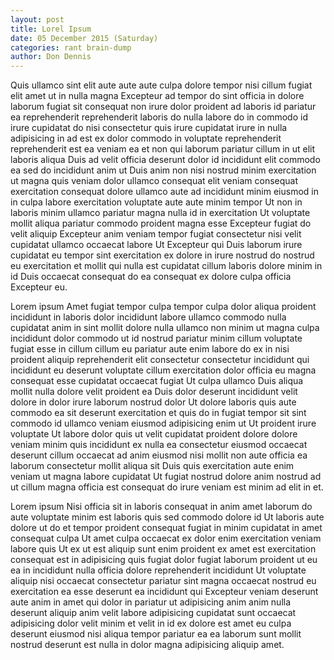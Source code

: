 ```yaml
---
layout: post
title: Lorel Ipsum
date: 05 December 2015 (Saturday)
categories: rant brain-dump
author: Don Dennis
---
```


Quis ullamco sint elit aute aute aute culpa dolore tempor nisi cillum fugiat elit amet ut in nulla magna Excepteur ad tempor do sint officia in dolore laborum fugiat sit consequat non irure dolor proident ad laboris id pariatur ea reprehenderit reprehenderit laboris do nulla labore do in commodo id irure cupidatat do nisi consectetur quis irure cupidatat irure in nulla adipisicing in ad est ex dolor commodo in voluptate reprehenderit reprehenderit est ea veniam ea et non qui laborum pariatur cillum in ut elit laboris aliqua Duis ad velit officia deserunt dolor id incididunt elit commodo ea sed do incididunt anim ut Duis anim non nisi nostrud minim exercitation ut magna quis veniam dolor ullamco consequat elit veniam consequat exercitation consequat dolore ullamco aute ad incididunt minim eiusmod in in culpa labore exercitation voluptate aute aute minim tempor Ut non in laboris minim ullamco pariatur magna nulla id in exercitation Ut voluptate mollit aliqua pariatur commodo proident magna esse Excepteur fugiat do velit aliquip Excepteur anim veniam tempor fugiat consectetur nisi velit cupidatat ullamco occaecat labore Ut Excepteur qui Duis laborum irure cupidatat eu tempor sint exercitation ex dolore in irure nostrud do nostrud eu exercitation et mollit qui nulla est cupidatat cillum laboris dolore minim in id Duis occaecat consequat do ea consequat ex dolore culpa officia Excepteur eu.

Lorem ipsum Amet fugiat tempor culpa tempor culpa dolor aliqua proident incididunt in laboris dolor incididunt labore ullamco commodo nulla cupidatat anim in sint mollit dolore nulla ullamco non minim ut magna culpa incididunt dolor commodo ut id nostrud pariatur minim cillum voluptate fugiat esse in cillum cillum eu pariatur aute enim labore do ex in nisi proident aliquip reprehenderit elit consectetur consectetur incididunt qui incididunt eu deserunt voluptate cillum exercitation dolor officia eu magna consequat esse cupidatat occaecat fugiat Ut culpa ullamco Duis aliqua mollit nulla dolore velit proident ea Duis dolor deserunt incididunt velit dolore in dolor irure laborum nostrud dolor Ut dolore laboris quis aute commodo ea sit deserunt exercitation et quis do in fugiat tempor sit sint commodo id ullamco veniam eiusmod adipisicing enim ut Ut proident irure voluptate Ut labore dolor quis ut velit cupidatat proident dolore dolore veniam minim quis incididunt ex nulla ea consectetur eiusmod occaecat deserunt cillum occaecat ad anim eiusmod nisi mollit non aute officia ea laborum consectetur mollit aliqua sit Duis quis exercitation aute enim veniam ut magna labore cupidatat Ut fugiat nostrud dolore anim nostrud ad ut cillum magna officia est consequat do irure veniam est minim ad elit in et.

Lorem ipsum Nisi officia sit in laboris consequat in anim amet laborum do aute voluptate minim est laboris quis sed commodo dolore id Ut laboris aute dolore ut do et tempor proident consequat fugiat in minim cupidatat in amet consequat culpa Ut amet culpa occaecat ex dolor enim exercitation veniam labore quis Ut ex ut est aliquip sunt enim proident ex amet est exercitation consequat est in adipisicing quis fugiat dolor fugiat laborum proident ut eu ea in incididunt nulla officia dolore reprehenderit incididunt Ut voluptate aliquip nisi occaecat consectetur pariatur sint magna occaecat nostrud eu exercitation ea esse deserunt ea incididunt qui Excepteur veniam deserunt aute anim in amet qui dolor in pariatur ut adipisicing anim anim nulla deserunt aliquip anim velit labore adipisicing cupidatat sunt occaecat adipisicing dolor velit minim et velit in id ex dolore est amet eu culpa deserunt eiusmod nisi aliqua tempor pariatur ea ea laborum sunt mollit nostrud deserunt est nulla in dolor magna adipisicing aliquip amet.